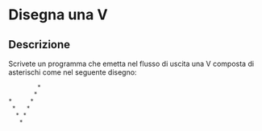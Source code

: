 Disegna una V
=============

Descrizione
-----------

Scrivete un programma che emetta nel flusso di uscita una V composta di
asterischi come nel seguente disegno:

	        *
	       *
	*     *
	 *   *
	  * *
	   *
